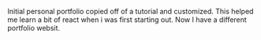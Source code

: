 Initial personal portfolio copied off of a tutorial and customized. This helped me learn a bit of react when i was first starting out. Now I have a different portfolio websit.
